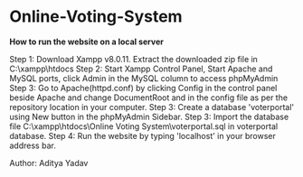 # Online-Voting-System
****************How to run the website on a local server****************

Step 1: Download Xampp v8.0.11. Extract the downloaded zip file in C:\xampp\htdocs
Step 2: Start Xampp Control Panel, Start Apache and MySQL ports, click Admin in the MySQL column to access phpMyAdmin
Step 3: Go to Apache(httpd.conf) by clicking Config in the control panel beside Apache and change DocumentRoot and <Directory> in the config file as per the repository location in your computer.
Step 3: Create a database 'voterportal' using New button in the phpMyAdmin Sidebar.
Step 3: Import the database file C:\xampp\htdocs\Online Voting System\voterportal.sql in voterportal database.
Step 4: Run the website by typing 'localhost' in your browser address bar.

Author: Aditya Yadav
